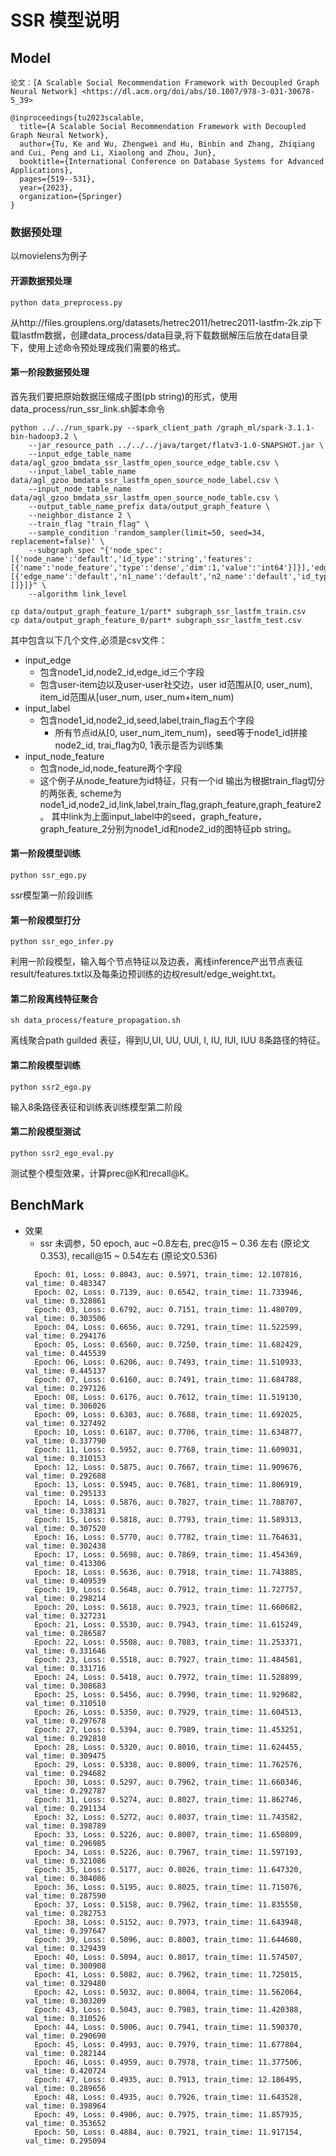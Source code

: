 # SSR 模型说明
## Model
    论文：[A Scalable Social Recommendation Framework with Decoupled Graph Neural Network] <https://dl.acm.org/doi/abs/10.1007/978-3-031-30678-5_39>

```
@inproceedings{tu2023scalable,
  title={A Scalable Social Recommendation Framework with Decoupled Graph Neural Network},
  author={Tu, Ke and Wu, Zhengwei and Hu, Binbin and Zhang, Zhiqiang and Cui, Peng and Li, Xiaolong and Zhou, Jun},
  booktitle={International Conference on Database Systems for Advanced Applications},
  pages={519--531},
  year={2023},
  organization={Springer}
}
```

### 数据预处理
以movielens为例子
#### 开源数据预处理
```
python data_preprocess.py
```
从http://files.grouplens.org/datasets/hetrec2011/hetrec2011-lastfm-2k.zip下载lastfm数据，创建data_process/data目录,将下载数据解压后放在data目录下，使用上述命令预处理成我们需要的格式。

#### 第一阶段数据预处理
首先我们要把原始数据压缩成子图(pb string)的形式，使用data_process/run_ssr_link.sh脚本命令
```
python ../../run_spark.py --spark_client_path /graph_ml/spark-3.1.1-bin-hadoop3.2 \
    --jar_resource_path ../../../java/target/flatv3-1.0-SNAPSHOT.jar \
    --input_edge_table_name data/agl_gzoo_bmdata_ssr_lastfm_open_source_edge_table.csv \
    --input_label_table_name data/agl_gzoo_bmdata_ssr_lastfm_open_source_node_label.csv \
    --input_node_table_name data/agl_gzoo_bmdata_ssr_lastfm_open_source_node_table.csv \
    --output_table_name_prefix data/output_graph_feature \
    --neighbor_distance 2 \
    --train_flag "train_flag" \
	--sample_condition 'random_sampler(limit=50, seed=34, replacement=false)' \
    --subgraph_spec "{'node_spec':[{'node_name':'default','id_type':'string','features':[{'name':'node_feature','type':'dense','dim':1,'value':'int64'}]}],'edge_spec':[{'edge_name':'default','n1_name':'default','n2_name':'default','id_type':'string','features':[]}]}" \
    --algorithm link_level

cp data/output_graph_feature_1/part* subgraph_ssr_lastfm_train.csv
cp data/output_graph_feature_0/part* subgraph_ssr_lastfm_test.csv
```
其中包含以下几个文件,必须是csv文件：
- input_edge
    - 包含node1_id,node2_id,edge_id三个字段
    - 包含user-item边以及user-user社交边，user id范围从[0, user_num), item_id范围从[user_num, user_num+item_num)
- input_label
    - 包含node1_id,node2_id,seed,label,train_flag五个字段
        - 所有节点id从[0, user_num_item_num)，seed等于node1_id拼接node2_id, trai_flag为0, 1表示是否为训练集
- input_node_feature
    - 包含node_id,node_feature两个字段
    - 这个例子从node_feature为id特征，只有一个id
输出为根据train_flag切分的两张表, scheme为node1_id,node2_id,link,label,train_flag,graph_feature,graph_feature2。
其中link为上面input_label中的seed，graph_feature，graph_feature_2分别为node1_id和node2_id的图特征pb string。

#### 第一阶段模型训练
```
python ssr_ego.py
```
ssr模型第一阶段训练

#### 第一阶段模型打分
```
python ssr_ego_infer.py
```
利用一阶段模型，输入每个节点特征以及边表，离线inference产出节点表征result/features.txt以及每条边预训练的边权result/edge_weight.txt。

#### 第二阶段离线特征聚合
```
sh data_process/feature_propagation.sh
```
离线聚合path guilded 表征，得到U,UI, UU, UUI, I, IU, IUI, IUU 8条路径的特征。

#### 第二阶段模型训练
```
python ssr2_ego.py
```
输入8条路径表征和训练表训练模型第二阶段

#### 第二阶段模型测试
```
python ssr2_ego_eval.py
```
测试整个模型效果，计算prec@K和recall@K。

## BenchMark
* 效果
  * ssr 未调参，50 epoch, auc ~0.8左右, prec@15 ~ 0.36 左右 (原论文 0.353), recall@15 ~ 0.54左右 (原论文0.536)
  ```
    Epoch: 01, Loss: 0.8043, auc: 0.5971, train_time: 12.107816, val_time: 0.483347
    Epoch: 02, Loss: 0.7139, auc: 0.6542, train_time: 11.733946, val_time: 0.328861
    Epoch: 03, Loss: 0.6792, auc: 0.7151, train_time: 11.480709, val_time: 0.303506
    Epoch: 04, Loss: 0.6656, auc: 0.7291, train_time: 11.522599, val_time: 0.294176
    Epoch: 05, Loss: 0.6560, auc: 0.7250, train_time: 11.682429, val_time: 0.445539
    Epoch: 06, Loss: 0.6206, auc: 0.7493, train_time: 11.510933, val_time: 0.445137
    Epoch: 07, Loss: 0.6160, auc: 0.7491, train_time: 11.684788, val_time: 0.297126
    Epoch: 08, Loss: 0.6176, auc: 0.7612, train_time: 11.519130, val_time: 0.306026
    Epoch: 09, Loss: 0.6303, auc: 0.7688, train_time: 11.692025, val_time: 0.327492
    Epoch: 10, Loss: 0.6187, auc: 0.7706, train_time: 11.634877, val_time: 0.337790
    Epoch: 11, Loss: 0.5952, auc: 0.7768, train_time: 11.609031, val_time: 0.310153
    Epoch: 12, Loss: 0.5875, auc: 0.7667, train_time: 11.909676, val_time: 0.292688
    Epoch: 13, Loss: 0.5945, auc: 0.7681, train_time: 11.806919, val_time: 0.295133
    Epoch: 14, Loss: 0.5876, auc: 0.7827, train_time: 11.788707, val_time: 0.338131
    Epoch: 15, Loss: 0.5818, auc: 0.7793, train_time: 11.589313, val_time: 0.307520
    Epoch: 16, Loss: 0.5770, auc: 0.7782, train_time: 11.764631, val_time: 0.302438
    Epoch: 17, Loss: 0.5698, auc: 0.7869, train_time: 11.454369, val_time: 0.413306
    Epoch: 18, Loss: 0.5636, auc: 0.7918, train_time: 11.743885, val_time: 0.409539
    Epoch: 19, Loss: 0.5648, auc: 0.7912, train_time: 11.727757, val_time: 0.298214
    Epoch: 20, Loss: 0.5618, auc: 0.7923, train_time: 11.660682, val_time: 0.327231
    Epoch: 21, Loss: 0.5530, auc: 0.7943, train_time: 11.615249, val_time: 0.286587
    Epoch: 22, Loss: 0.5508, auc: 0.7883, train_time: 11.253371, val_time: 0.331646
    Epoch: 23, Loss: 0.5518, auc: 0.7927, train_time: 11.484581, val_time: 0.331716
    Epoch: 24, Loss: 0.5418, auc: 0.7972, train_time: 11.528899, val_time: 0.308683
    Epoch: 25, Loss: 0.5456, auc: 0.7990, train_time: 11.929682, val_time: 0.310510
    Epoch: 26, Loss: 0.5350, auc: 0.7929, train_time: 11.604513, val_time: 0.297678
    Epoch: 27, Loss: 0.5394, auc: 0.7989, train_time: 11.453251, val_time: 0.292810
    Epoch: 28, Loss: 0.5320, auc: 0.8010, train_time: 11.624455, val_time: 0.309475
    Epoch: 29, Loss: 0.5338, auc: 0.8009, train_time: 11.762576, val_time: 0.294682
    Epoch: 30, Loss: 0.5297, auc: 0.7962, train_time: 11.660346, val_time: 0.292787
    Epoch: 31, Loss: 0.5274, auc: 0.8027, train_time: 11.862746, val_time: 0.291134
    Epoch: 32, Loss: 0.5272, auc: 0.8037, train_time: 11.743582, val_time: 0.398789
    Epoch: 33, Loss: 0.5226, auc: 0.8007, train_time: 11.650809, val_time: 0.296985
    Epoch: 34, Loss: 0.5226, auc: 0.7967, train_time: 11.597193, val_time: 0.321086
    Epoch: 35, Loss: 0.5177, auc: 0.8026, train_time: 11.647320, val_time: 0.304086
    Epoch: 36, Loss: 0.5195, auc: 0.8025, train_time: 11.715076, val_time: 0.287590
    Epoch: 37, Loss: 0.5158, auc: 0.7962, train_time: 11.835550, val_time: 0.282753
    Epoch: 38, Loss: 0.5152, auc: 0.7973, train_time: 11.643948, val_time: 0.397647
    Epoch: 39, Loss: 0.5096, auc: 0.8003, train_time: 11.644680, val_time: 0.329439
    Epoch: 40, Loss: 0.5094, auc: 0.8017, train_time: 11.574507, val_time: 0.300908
    Epoch: 41, Loss: 0.5082, auc: 0.7962, train_time: 11.725015, val_time: 0.329480
    Epoch: 42, Loss: 0.5032, auc: 0.8004, train_time: 11.562064, val_time: 0.303209
    Epoch: 43, Loss: 0.5043, auc: 0.7983, train_time: 11.420388, val_time: 0.310526
    Epoch: 44, Loss: 0.5006, auc: 0.7941, train_time: 11.590370, val_time: 0.290690
    Epoch: 45, Loss: 0.4993, auc: 0.7979, train_time: 11.677804, val_time: 0.282144
    Epoch: 46, Loss: 0.4959, auc: 0.7978, train_time: 11.377506, val_time: 0.420724
    Epoch: 47, Loss: 0.4935, auc: 0.7913, train_time: 12.186495, val_time: 0.289656
    Epoch: 48, Loss: 0.4935, auc: 0.7926, train_time: 11.643528, val_time: 0.398964
    Epoch: 49, Loss: 0.4906, auc: 0.7975, train_time: 11.857935, val_time: 0.353652
    Epoch: 50, Loss: 0.4884, auc: 0.7921, train_time: 11.917154, val_time: 0.295094
  ```
